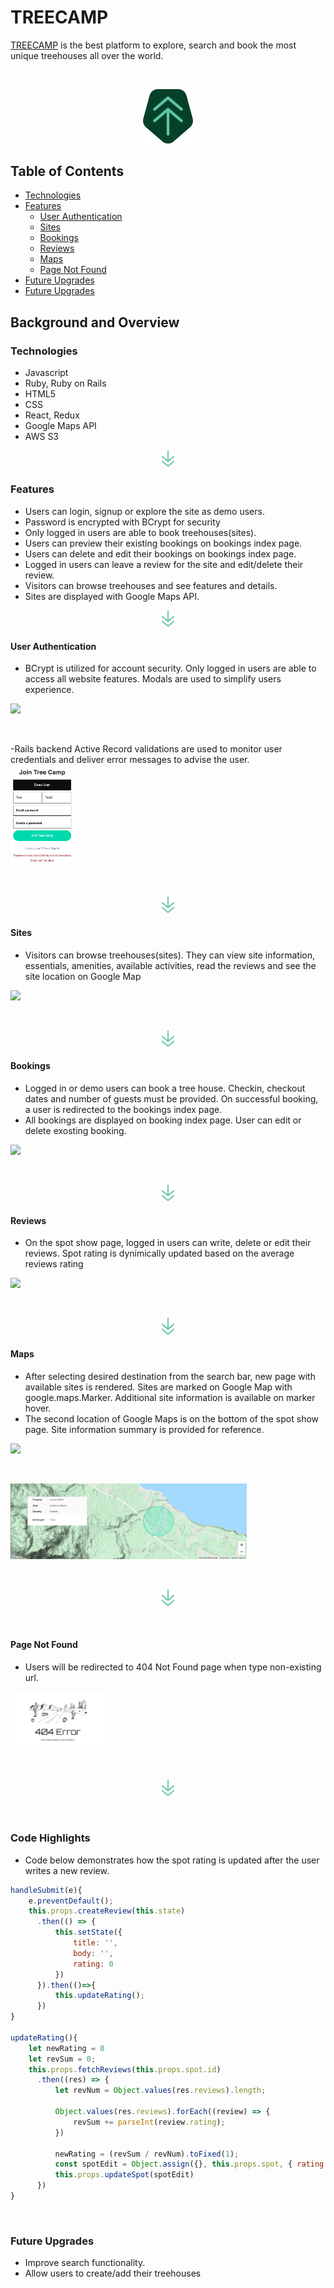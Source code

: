 # TREECAMP
[TREECAMP](https://tree-camp.herokuapp.com/#/ "TeeCamp Homepage") is the best platform to explore, search and book the most unique treehouses all over the world. 

<p>&nbsp;</p>
<div align="center">
  <a href="https://tree-camp.herokuapp.com/#/"><img width="80px" src="app/assets/images/tree_camp_logo.png"></a>
</div>

## Table of Contents 

- [Technologies](#technologies)
- [Features](#features)
  * [User Authentication](#user-authentication)
  * [Sites](#Sites)
  * [Bookings](#bookings)
  * [Reviews](#reviews)
  * [Maps](#maps)
  * [Page Not Found](#page-not-found)
- [Future Upgrades](#future-upgrades)
- [Future Upgrades](#future-upgrades)

## Background and Overview
### Technologies
- Javascript
- Ruby, Ruby on Rails
- HTML5
- CSS
- React, Redux
- Google Maps API
- AWS S3

<div align="center">
  <a href="https://tree-camp.herokuapp.com/#/"><img width="20px" src="app/assets/images/arrow_down.png"></a>
</div>

### Features
- Users can login, signup or explore the site as demo users.
- Password is encrypted with BCrypt for security 
- Only logged in users are able to book treehouses(sites). 
- Users can preview their existing bookings on bookings index page.
- Users can delete and edit their bookings on bookings index page.
- Logged in users can leave a review for the site and edit/delete their review.
- Visitors can browse treehouses and see features and details.
- Sites are displayed with Google Maps API.

<div align="center">
  <a href="https://tree-camp.herokuapp.com/#/"><img width="20px" src="app/assets/images/arrow_down.png"></a>
</div>

#### User Authentication
- BCrypt is utilized for account security. Only logged in users are able to access all website features. Modals are used to simplify users experience.
<div>
  <img width="75%" src="readme/user_auth.gif">
</div>
<p>&nbsp;</p>
-Rails backend Active Record validations are used to monitor user credentials and deliver error messages to advise the user.
<div>
  <img width="20%" src="readme/user_auth_img.png">
</div>
<p>&nbsp;</p>
<div align="center">
  <a href="https://tree-camp.herokuapp.com/#/"><img width="20px" src="app/assets/images/arrow_down.png"></a>
</div>

#### Sites
- Visitors can browse treehouses(sites). They can view site information, essentials, amenities, available activities, read the reviews and see the site location on Google Map
<div >
  <img width="75%" src="readme/site.gif">
</div>
<p>&nbsp;</p>
<div align="center">
  <a href="https://tree-camp.herokuapp.com/#/"><img width="20px" src="app/assets/images/arrow_down.png"></a>
</div>

#### Bookings
- Logged in or demo users can book a tree house. Checkin, checkout dates and number of guests must be provided. On successful booking, a user is redirected to the bookings index page.
- All bookings are displayed on booking index page. User can edit or delete exosting booking.
<div>
  <img width="75%" src="readme/booking2.gif">
</div>
<p>&nbsp;</p>
<div align="center">
  <a href="https://tree-camp.herokuapp.com/#/"><img width="20px" src="app/assets/images/arrow_down.png"></a>
</div>

#### Reviews
- On the spot show page, logged in users can write, delete or edit their reviews. Spot rating is dynimically updated based on the average reviews rating
<div>
  <img width="75%" src=`${open('https://app-treecamp-seeds.s3.amazonaws.com/treecamp-photos/11.jpg')}`>
</div>
<p>&nbsp;</p>
<div align="center">
  <a href="https://tree-camp.herokuapp.com/#/"><img width="20px" src="app/assets/images/arrow_down.png"></a>
</div>

#### Maps
- After selecting desired destination from the search bar, new page with available sites is rendered. Sites are marked on Google Map with google.maps.Marker. Additional site information is available on marker hover.  
- The second location of Google Maps is on the bottom of the spot show page. Site information summary is provided for reference.
<div>
  <img width="75%" src="readme/map_spots.gif">
</div>
<p>&nbsp;</p>
<div>
  <img width="75%" src="readme/map.png">
</div>
<p>&nbsp;</p>
<div align="center">
  <a href="https://tree-camp.herokuapp.com/#/"><img width="20px" src="app/assets/images/arrow_down.png"></a>
</div>
<p>&nbsp;</p>

#### Page Not Found
- Users will be redirected to 404 Not Found page when type non-existing url.
<div>
  <img width="30%" src="readme/notfound.png">
</div>
<p>&nbsp;</p>
<div align="center">
  <a href="https://tree-camp.herokuapp.com/#/"><img width="20px" src="app/assets/images/arrow_down.png"></a>
</div>
<p>&nbsp;</p>

### Code Highlights
- Code below demonstrates how the spot rating is updated after the user writes a new review.
```javascript
handleSubmit(e){
    e.preventDefault();
    this.props.createReview(this.state)
      .then(() => {
          this.setState({
              title: '',
              body: '',
              rating: 0
          })
      }).then(()=>{
          this.updateRating();
      })
}

updateRating(){
    let newRating = 0
    let revSum = 0;
    this.props.fetchReviews(this.props.spot.id)
      .then((res) => {
          let revNum = Object.values(res.reviews).length;

          Object.values(res.reviews).forEach((review) => {
              revSum += parseInt(review.rating);
          })

          newRating = (revSum / revNum).toFixed(1);
          const spotEdit = Object.assign({}, this.props.spot, { rating: newRating * 10 });
          this.props.updateSpot(spotEdit)
      })
}
```
<p>&nbsp;</p>

### Future Upgrades
- Improve search functionality.
- Allow users to create/add their treehouses
